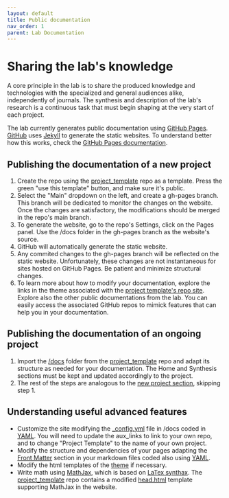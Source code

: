 ```yaml
---
layout: default
title: Public documentation
nav_order: 1
parent: Lab Documentation
---
```


# Sharing the lab's knowledge

A core principle in the lab is to share the produced knowledge and technologies with the specialized and general audiences alike, independently of journals. The synthesis and description of the lab's research is a continuous task that must begin shaping at the very start of each project. 

The lab currently generates public documentation using [GitHub Pages](https://pages.github.com). [GitHub](http://github.com/) uses [Jekyll](http://jekyllrb.com/) to generate the static websites. To understand better how this works, check the [GitHub Pages documentation](https://docs.github.com/en/pages).


## Publishing the documentation of a new project
1. Create the repo using the [project_template](https://github.com/luquelab/project_template) repo as a template. Press the green "use this template" button, and make sure it's public.
2. Select the "Main" dropdown on the left, and create a gh-pages branch. This branch will be dedicated to monitor the changes on the website. Once the changes are satisfactory, the modifications should be merged in the repo's main branch.
3. To generate the website, go to the repo's Settings, click on the Pages panel. Use the /docs folder in the gh-pages branch as the website's source.
4. GitHub will automatically generate the static website. 
5. Any commited changes to the gh-pages branch will be reflected on the static website. Unfortunately, these changes are not instantaneous for sites hosted on GitHub Pages. Be patient and minimize structural changes.
6. To learn more about how to modify your documentation, explore the links in the theme associated with the [project template's repo site](http://luquelab.github.io/project_template/). Explore also the other public documentations from the lab. You can easily access the associated GitHub repos to mimick features that can help you in your documentation.

## Publishing the documentation of an ongoing project
1. Import the [/docs](https://github.com/luquelab/project_template/tree/main/docs) folder from the [project_template](https://github.com/luquelab/project_template) repo and adapt its structure as needed for your documentation. The Home and Synthesis sections must be kept and updated accordingly to the project.
2. The rest of the steps are analogous to the [new project section](#publishing-the-documentation-of-a-new-project), skipping step 1.

## Understanding useful advanced features
+ Customize the site modifying the [_config.yml](https://jekyllrb.com/docs/configuration/) file in /docs coded in [YAML](https://yaml.org). You will need to update the aux_links to link to your own repo, and to change "Project Template" to the name of your own project. 
+ Modify the structure and dependencies of your pages adapting the [Front Matter](https://jekyllrb.com/docs/front-matter/) section in your markdown files coded also using [YAML](https://yaml.org).
+ Modify the html templates of the [theme](https://jekyllrb.com/docs/themes/) if necessary.
+ Write math using [MathJax](http://mathjax.org/), which is based on [LaTex synthax](https://en.wikibooks.org/wiki/LaTeX/Mathematics). The [project_template](https://github.com/luquelab/project_template) repo contains a modified [head.html](https://github.com/luquelab/project_template/blob/main/docs/_includes/head.html) template supporting MathJax in the website.

